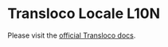 # Transloco Locale L10N

Please visit the [official Transloco docs](https://ngneat.github.io/transloco/docs/plugins/locale).
